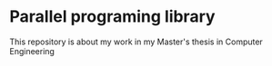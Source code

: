 # Parallel programing library
This repository is about my work in my Master's thesis in Computer Engineering

